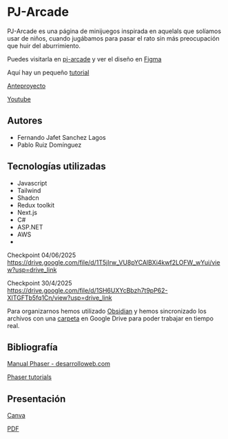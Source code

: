 # PJ-Arcade
PJ-Arcade es una página de minijuegos inspirada en aquelals que solíamos usar de niños, cuando jugábamos para pasar el rato sin más preocupación que huir del aburrimiento.

Puedes visitarla en [pj-arcade](https://pj-arcade.duckdns.org) y ver el diseño en [Figma](https://www.figma.com/design/OVTptRviuZcv1Pf3DqoPRD/PJ-ARCADE?m=auto&t=tl1EbQDWTLYvYMTD-1)

Aquí hay un pequeño [tutorial](https://docs.google.com/document/d/1HojYCxpcM6z0iKsi2eBl9GeozNg-XFC3mCXLjYfTi8c/edit?usp=sharing)

[Anteproyecto](https://docs.google.com/document/d/1jP6mOObz1BU4dw_G_sAb0c4gw0G6O55zT-HGFYY129s/edit?usp=sharing)

[Youtube](https://www.youtube.com/watch?v=XGkidz69PtQ)

## Autores
- Fernando Jafet Sanchez Lagos
- Pablo Ruiz Domínguez

## Tecnologías utilizadas
- Javascript
- Tailwind
- Shadcn
- Redux toolkit
- Next.js
- C#
- ASP.NET
- AWS
- 
Checkpoint 04/06/2025
https://drive.google.com/file/d/1T5jIrw_VU8pYCAlBXi4kwf2LOFW_wYui/view?usp=drive_link

Checkpoint 30/4/2025
https://drive.google.com/file/d/1SH6UXYcBbzh7t9pP62-XITGFTb5fq1Cn/view?usp=drive_link


Para organizarnos hemos utilizado [Obsidian](https://obsidian.md/) y hemos sincronizado los archivos con una [carpeta](https://drive.google.com/drive/folders/1vs59atrXo1_T48xaFTRTBBrNCnpdWVFB?usp=drive_link) en Google Drive para poder trabajar en tiempo real.

## Bibliografía
[Manual Phaser - desarrolloweb.com](https://phaser.io/tutorials/making-your-first-phaser-3-game-spanish)

[Phaser tutorials](https://phaser.io/tutorials/making-your-first-phaser-3-game-spanish)

## Presentación

[Canva](https://www.canva.com/design/DAGqRRG0ZBQ/PAARb2p9WXxMpHBdG51bYQ/view?utm_content=DAGqRRG0ZBQ&utm_campaign=designshare&utm_medium=link2&utm_source=uniquelinks&utlId=h1c71c459dc)

[PDF](https://drive.google.com/file/d/11a8AYRL8vW7k-X-Mdt-ibgybEwiKNrV8/view?usp=drive_link)

